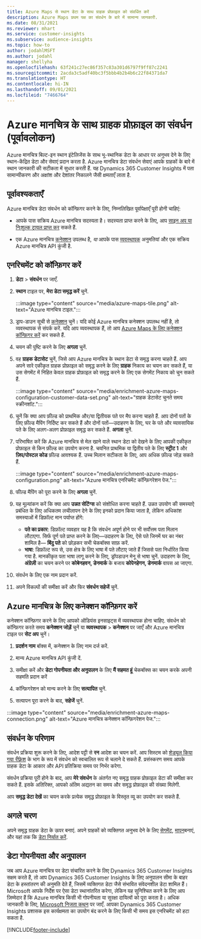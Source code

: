 ```yaml
---
title: Azure Maps से स्थान डेटा के साथ ग्राहक प्रोफ़ाइल को संवर्धित करें
description: Azure Maps प्रथम पक्ष का संवर्धन के बारे में सामान्य जानकारी.
ms.date: 08/31/2021
ms.reviewer: mhart
ms.service: customer-insights
ms.subservice: audience-insights
ms.topic: how-to
author: jodahlMSFT
ms.author: jodahl
manager: shellyha
ms.openlocfilehash: 63f241c27ec86f357c83a301d6797f9ff87c2241
ms.sourcegitcommit: 2acda3c5adf40bc3f5bbb4b2b4b6c22f84371da7
ms.translationtype: HT
ms.contentlocale: hi-IN
ms.lasthandoff: 09/01/2021
ms.locfileid: "7466764"
---
```

# <a name="enrichment-of-customer-profiles-with-azure-maps-preview"></a>Azure मानचित्र के साथ ग्राहक प्रोफ़ाइल का संवर्धन (पूर्वावलोकन)

Azure मानचित्र बिल्ट-इन स्थान इंटेलिजेंस के साथ भू-स्थानिक डेटा के आधार पर अनुभव देने के लिए स्थान-केंद्रित डेटा और सेवाएं प्रदान करता है. Azure मानचित्र डेटा संवर्धन सेवाएं आपके ग्राहकों के बारे में स्थान जानकारी की सटीकता में सुधार करती हैं. यह Dynamics 365 Customer Insights में पता सामान्यीकरण और अक्षांश और देशांतर निकालने जैसी क्षमताएँ लाता है.

## <a name="prerequisites"></a>पूर्वावश्यकताएँ

Azure मानचित्र डेटा संवर्धन को कॉन्फ़िगर करने के लिए, निम्नलिखित पूर्वापेक्षाएँ पूरी होनी चाहिएं:

- आपके पास सक्रिय Azure मानचित्र सदस्यता है। सदस्यता प्राप्त करने के लिए, आप [साइन अप या निःशुल्क ट्रायल प्राप्त कर](https://azure.microsoft.com/services/azure-maps/) सकते हैं.

- एक Azure मानचित्र [कनेक्शन](connections.md) उपलब्ध है, *या* आपके पास [व्यवस्थापक](permissions.md#administrator) अनुमतियां और एक सक्रिय Azure मानचित्र API कुंजी है.

## <a name="configure-the-enrichment"></a>एनरिचमेंट को कॉन्फ़िगर करें

1. **डेटा** > **संवर्धन** पर जाएँ. 

1. **स्थान** टाइल पर, **मेरा डेटा समृद्ध करें** चुनें.

   :::image type="content" source="media/azure-maps-tile.png" alt-text="Azure मानचित्र टाइल.":::

1. ड्राप-डाउन सूची से [कनेक्शन](connections.md) चुनें। यदि कोई Azure मानचित्र कनेक्शन उपलब्ध नहीं है, तो व्यवस्थापक से संपर्क करें. यदि आप व्यवस्थापक हैं, तो आप [Azure Maps के लिए कनेक्शन कॉन्फ़िगर करें](#configure-the-connection-for-azure-maps) कर सकते हैं. 

1. चयन की पुष्टि करने के लिए **अगला** चुनें.

1. वह **ग्राहक डेटासेट** चुनें, जिसे आप Azure मानचित्र के स्थान डेटा से समृद्ध करना चाहते हैं. आप अपने सारे एकीकृत ग्राहक प्रोफ़ाइल को समृद्ध करने के लिए **ग्राहक** निकाय का चयन कर सकते हैं, या उस सेगमेंट में निहित केवल ग्राहक प्रोफ़ाइल को समृद्ध करने के लिए एक सेगमेंट निकाय को चुन सकते हैं.

    :::image type="content" source="media/enrichment-azure-maps-configuration-customer-data-set.png" alt-text="ग्राहक डेटासेट चुनते समय स्क्रीनशॉट.":::

1. चुनें कि क्या आप फ़ील्ड को प्राथमिक और/या द्वितीयक पते पर मैप करना चाहते हैं. आप दोनों पतों के लिए फ़ील्ड मैपिंग निर्दिष्ट कर सकते हैं और दोनों पतों&mdash;उदाहरण के लिए, घर के पते और व्यावसायिक पते के लिए अलग-अलग प्रोफ़ाइल समृद्ध कर सकते हैं. **अगला** चुनें.

1. परिभाषित करें कि Azure मानचित्र से मेल खाने वाले स्थान डेटा को देखने के लिए आपकी एकीकृत प्रोफ़ाइल से किन फ़ील्ड का उपयोग करना है. चयनित प्राथमिक या द्वितीय पते के लिए **स्ट्रीट 1** और **ज़िप/पोस्टल कोड** फ़ील्ड आवश्यक हैं. उच्च मिलान सटीकता के लिए, आप अधिक फ़ील्ड जोड़ सकते हैं.

   :::image type="content" source="media/enrichment-azure-maps-configuration.png" alt-text="Azure मानचित्र एनरिचमेंट कॉन्फ़िगरेशन पेज.":::

1. फील्ड मैपिंग को पूरा करने के लिए **अगला** चुनें.

1. यह मूल्यांकन करें कि क्या आप **उन्नत सेटिंग्स** को संशोधित करना चाहते हैं. उन्नत उपयोग की समस्याऐ प्रबंधित के लिए अधिकतम लचीलापन देने के लिए इनको प्रदान किया जाता है, लेकिन अधिकांश समस्याओं में डिफ़ॉल्ट मान पर्याप्त होंगे:
   - **पते का प्रकार**: डिफ़ॉल्ट व्यवहार यह है कि संवर्धन अपूर्ण होने पर भी सर्वोत्तम पता मिलान लौटाएगा. सिर्फ पूर्ण पते प्राप्त करने के लिए&mdash;उदाहरण के लिए, ऐसे पते जिनमें घर का नंबर शामिल है&mdash; **बिंदु पते** को छोड़कर सभी चेकबॉक्स साफ़ करें. 
   - **भाषा**: डिफ़ॉल्ट रूप से, उस क्षेत्र के लिए भाषा में पते लौटाए जाते हैं जिससे पता निर्धारित किया गया है. मानकीकृत पता भाषा लागू करने के लिए, ड्रॉपडाउन मेनू से भाषा चुनें. उदाहरण के लिए, **अंग्रेज़ी** का चयन करने पर **कोबेनहवन, डेनमार्क** के बजाय **कोपेनहेगन, डेनमार्क** वापस आ जाएगा.

1. संवर्धन के लिए एक नाम प्रदान करें.

1. अपने विकल्पों की समीक्षा करें और फिर **संवर्धन सहेजें** चुनें.

## <a name="configure-the-connection-for-azure-maps"></a>Azure मानचित्र के लिए कनेक्शन कॉन्फ़िगर करें

कनेक्शन कॉन्फ़िगर करने के लिए आपको ऑडियंस इनसाइट्स में व्यवस्थापक होना चाहिए. संवर्धन को कॉन्फ़िगर करते समय **कनेक्शन जोड़ें** चुनें या **व्यवस्थापक** > **कनेक्शन** पर जाएँ और Azure मानचित्र टाइल पर **सेट अप** चुनें।

1. **प्रदर्शन नाम** बॉक्स में, कनेक्शन के लिए नाम दर्ज करें.

1. मान्य Azure मानचित्र API कुंजी दें.

1. समीक्षा करें और **डेटा गोपनीयता और अनुपालन** के लिए **मैं सहमत हूं** चेकबॉक्स का चयन करके अपनी सहमति प्रदान करें

1. कॉन्फ़िगरेशन को मान्य करने के लिए **सत्यापित** चुनें.

1. सत्यापन पूरा करने के बाद, **सहेजें** चुनें.

:::image type="content" source="media/enrichment-azure-maps-connection.png" alt-text="Azure मानचित्र कनेक्शन कॉन्फ़िगरेशन पेज.":::

## <a name="enrichment-results"></a>संवर्धन के परिणाम

संवर्धन प्रक्रिया शुरू करने के लिए, आदेश पट्टी से **रन** आदेश का चयन करें. आप सिस्टम को [शेड्यूल किया गया रीफ़्रेश](system.md#schedule-tab) के भाग के रूप में संवर्धन को स्वचालित रूप से चलाने दे सकते हैं. प्रसंस्करण समय आपके ग्राहक डेटा के आकार और API प्रतिक्रिया समय पर निर्भर करेगा.

संवर्धन प्रक्रिया पूरी होने के बाद, आप **मेरे संवर्धन** के अंतर्गत नए समृद्ध ग्राहक प्रोफ़ाइल डेटा की समीक्षा कर सकते हैं. इसके अतिरिक्त, आपको अंतिम अद्यतन का समय और समृद्ध प्रोफ़ाइल की संख्या मिलेगी.

आप **समृद्ध डेटा देखें** का चयन करके प्रत्येक समृद्ध प्रोफ़ाइल के विस्तृत व्यू का उपयोग कर सकते हैं.

## <a name="next-steps"></a>अगले चरण

अपने समृद्ध ग्राहक डेटा के ऊपर बनाएं. अपने ग्राहकों को व्यक्तिगत अनुभव देने के लिए [सेगमेंट](segments.md), [मापन](measures.md)बनाएं, और यहां तक कि [डेटा निर्यात करें](export-destinations.md).

## <a name="data-privacy-and-compliance"></a>डेटा गोपनीयता और अनुपालन

जब आप Azure मानचित्र पर डेटा संचारित करने के लिए Dynamics 365 Customer Insights सक्षम करते हैं, तो आप Dynamics 365 Customer Insights के लिए अनुपालन सीमा के बाहर डेटा के हस्तांतरण की अनुमति देते हैं, जिसमें व्यक्तिगत डेटा जैसे संभावित संवेदनशील डेटा शामिल हैं। Microsoft आपके निर्देश पर ऐसा डेटा स्थानांतरित करेगा, लेकिन यह सुनिश्चित करने के लिए आप ज़िम्मेदार हैं कि Azure मानचित्र किसी भी गोपनीयता या सुरक्षा दायित्वों को पूरा करता है। अधिक जानकारी के लिए, [Microsoft निजता कथन](https://go.microsoft.com/fwlink/?linkid=396732) पर जाएँ.
आपका Dynamics 365 Customer Insights प्रशासक इस कार्यक्षमता का उपयोग बंद करने के लिए किसी भी समय इस एनरिचमेंट को हटा सकता है.

[!INCLUDE[footer-include](../includes/footer-banner.md)]
